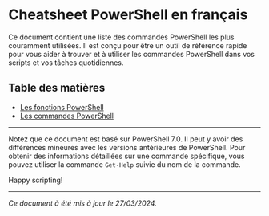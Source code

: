 # Cheatsheet PowerShell en français

Ce document contient une liste des commandes PowerShell les plus couramment utilisées. Il est conçu pour être un outil de référence rapide pour vous aider à trouver et à utiliser les commandes PowerShell dans vos scripts et vos tâches quotidiennes.

## Table des matières

- [Les fonctions PowerShell](#les-fonctions-powershell)
- [Les commandes PowerShell](#les-commandes-powershell)

---

Notez que ce document est basé sur PowerShell 7.0. Il peut y avoir des différences mineures avec les versions antérieures de PowerShell. Pour obtenir des informations détaillées sur une commande spécifique, vous pouvez utiliser la commande `Get-Help` suivie du nom de la commande.

Happy scripting!

---
*Ce document à été mis à jour le 27/03/2024.*


